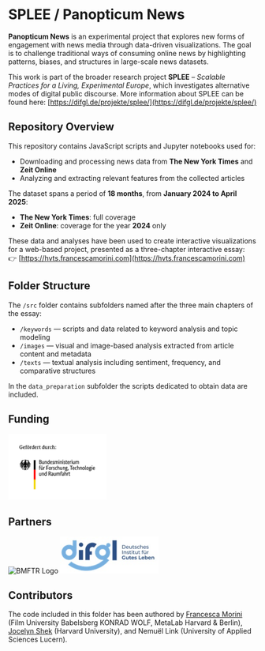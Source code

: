 # SPLEE / Panopticum News

**Panopticum News** is an experimental project that explores new forms of engagement with news media through data-driven visualizations. The goal is to challenge traditional ways of consuming online news by highlighting patterns, biases, and structures in large-scale news datasets.

This work is part of the broader research project **SPLEE** – _Scalable Practices for a Living, Experimental Europe_, which investigates alternative modes of digital public discourse. More information about SPLEE can be found here: [https://difgl.de/projekte/splee/](https://difgl.de/projekte/splee/)

## Repository Overview

This repository contains JavaScript scripts and Jupyter notebooks used for:

- Downloading and processing news data from **The New York Times** and **Zeit Online**
- Analyzing and extracting relevant features from the collected articles

The dataset spans a period of **18 months**, from **January 2024 to April 2025**:

- **The New York Times**: full coverage
- **Zeit Online**: coverage for the year **2024** only

These data and analyses have been used to create interactive visualizations for a web-based project, presented as a three-chapter interactive essay:  
👉 [https://hvts.francescamorini.com](https://hvts.francescamorini.com)

## Folder Structure

The `/src` folder contains subfolders named after the three main chapters of the essay:

- `/keywords` — scripts and data related to keyword analysis and topic modeling
- `/images` — visual and image-based analysis extracted from article content and metadata
- `/texts` — textual analysis including sentiment, frequency, and comparative structures

In the `data_preparation` subfolder the scripts dedicated to obtain data are included.

## Funding

<img src="img/BMFTR_de_Web_RGB_gef_durch.jpg" alt="BMFTR Logo" width="200"/>

## Partners

<img src="img/Logo_der_Filmuniversität_Babelsberg_KONRAD_WOLF.png" alt="BMFTR Logo" width="200"/>

<img src="img/difgl_logo.jpeg" alt="BMFTR Logo" width="200"/>

## Contributors

The code included in this folder has been authored by [Francesca Morini](https://francescamorini.com) (Film University Babelsberg KONRAD WOLF, MetaLab Harvard & Berlin), [Jocelyn Shek](https://sociology.fas.harvard.edu/people/jocelyn-shek) (Harvard University), and Nemuël Link (University of Applied Sciences Lucern).
